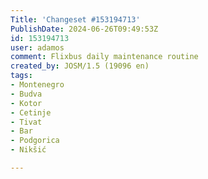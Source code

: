 ```yaml
---
Title: 'Changeset #153194713'
PublishDate: 2024-06-26T09:49:53Z
id: 153194713
user: adamos
comment: Flixbus daily maintenance routine
created_by: JOSM/1.5 (19096 en)
tags:
- Montenegro
- Budva
- Kotor
- Cetinje
- Tivat
- Bar
- Podgorica
- Nikšić

---
```

